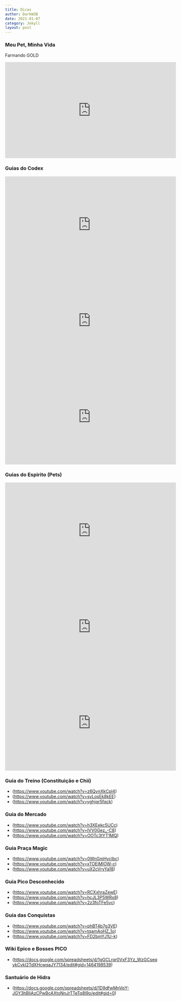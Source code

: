 ```yaml
---
title: Dicas
author: DarkW3B
date: 2021-01-07
category: Jekyll
layout: post
---
```

### Meu Pet, Minha Vida
Farmando GOLD
<iframe width="560" height="315"
src="https://www.youtube.com/embed/Ucf7Cxq5FWo" 
frameborder="0" 
allow="accelerometer; autoplay; encrypted-media; gyroscope; picture-in-picture" 
allowfullscreen></iframe>

### Guias do Codex
<iframe width="560" height="315"
src="https://www.youtube.com/embed/Ucf7Cxq5FWo" 
frameborder="0" 
allow="accelerometer; autoplay; encrypted-media; gyroscope; picture-in-picture" 
allowfullscreen></iframe>

<iframe width="560" height="315"
src="https://www.youtube.com/embed/K9LDCPHZtM" 
frameborder="0" 
allow="accelerometer; autoplay; encrypted-media; gyroscope; picture-in-picture" 
allowfullscreen></iframe>

<iframe width="560" height="315"
src="https://www.youtube.com/embed/Sw78u_YJOrU" 
frameborder="0" 
allow="accelerometer; autoplay; encrypted-media; gyroscope; picture-in-picture" 
allowfullscreen></iframe>

### Guias do Espirito (Pets)
<iframe width="560" height="315"
src="https://www.youtube.com/embed/Sw78u_YJOrU" 
frameborder="0" 
allow="accelerometer; autoplay; encrypted-media; gyroscope; picture-in-picture" 
allowfullscreen></iframe>

<iframe width="560" height="315"
src="https://www.youtube.com/embed/J2AujnogB-E" 
frameborder="0" 
allow="accelerometer; autoplay; encrypted-media; gyroscope; picture-in-picture" 
allowfullscreen></iframe>

<iframe width="560" height="315"
src="https://www.youtube.com/embed/R7dJENnCgSI" 
frameborder="0" 
allow="accelerometer; autoplay; encrypted-media; gyroscope; picture-in-picture" 
allowfullscreen></iframe>

### Guia do Treino (Constituição e Chii)
- (https://www.youtube.com/watch?v=z6QvnXkCpl4)
- (https://www.youtube.com/watch?v=svLosEk8kEE)
- (https://www.youtube.com/watch?v=yghjqr5fqck)

### Guia do Mercado
- (https://www.youtube.com/watch?v=h3XEekc5UCc)
- (https://www.youtube.com/watch?v=IVV0Gez_-C8)
- (https://www.youtube.com/watch?v=OOTc3tYT1MQ)

### Guia Praça Magic
- (https://www.youtube.com/watch?v=0WnGmHyclbc)
- (https://www.youtube.com/watch?v=xTOEjMlOW-c)
- (https://www.youtube.com/watch?v=uX2cVryYa18)

### Guia Pico Desconhecido
- (https://www.youtube.com/watch?v=RCXxhraZewE)
- (https://www.youtube.com/watch?v=hcJL3P5WRx8)
- (https://www.youtube.com/watch?v=2z3foTFe5vc)

### Guia das Conquistas
- (https://www.youtube.com/watch?v=phBT4b7g3VE)
- (https://www.youtube.com/watch?v=tqamAoHZ_1o)
- (https://www.youtube.com/watch?v=FD2bmYJ1U-k)

###  Wiki Epico e Bosses PICO
- (https://docs.google.com/spreadsheets/d/1gGCLrqr0VxF3Yz_WzGCseqykCvkI2TdXHcwqaJY7134/edit#gid=1464198539)

### Santuário de Hidra
- (https://docs.google.com/spreadsheets/d/1D9dfwMnVqY-JGY3hBliAzCPwBcAXtoNnJrTTeTq8l9o/edit#gid=0)